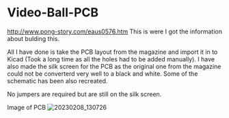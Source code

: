 # Video-Ball-PCB

http://www.pong-story.com/eaus0576.htm This is were I got the information about bulding this.

All I have done is take the PCB layout from the magazine and import it in to Kicad (Took a long time as all the holes had to be added manually).
I have also made the silk screen for the PCB as the original one from the magazine could not be converterd very well to a black and white.
Some of the schematic has been also recreated.

No jumpers are required but are still on the silk screen.

Image of PCB
![20230208_130726](https://user-images.githubusercontent.com/114579521/217395667-7c397e6f-3b78-4219-9f99-cb1118075905.jpg)
